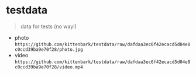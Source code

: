 # testdata
> data for tests (no way!)

- photo `https://github.com/kittenbark/testdata/raw/dafdaa3ec6f42ecacd5d04e8c0ccd39ba9e70f28/photo.jpg`
- video `https://github.com/kittenbark/testdata/raw/dafdaa3ec6f42ecacd5d04e8c0ccd39ba9e70f28/video.mp4`

